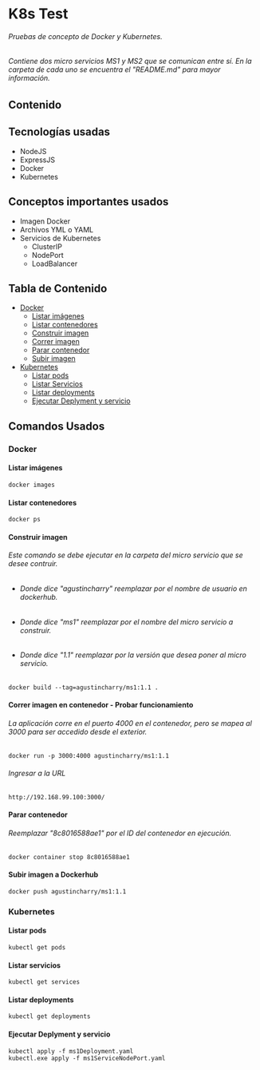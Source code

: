 # K8s Test
###### Pruebas de concepto de Docker y Kubernetes.
###### Contiene dos micro servicios MS1 y MS2 que se comunican entre sí. En la carpeta de cada uno se encuentra el "README.md" para mayor información.
## Contenido

## Tecnologías usadas
* NodeJS
* ExpressJS
* Docker
* Kubernetes

## Conceptos importantes usados
* Imagen Docker
* Archivos YML o YAML
* Servicios de Kubernetes
	* ClusterIP
	* NodePort
	* LoadBalancer

## Tabla de Contenido
* [Docker](#docker)
	* [Listar imágenes](#dockerImages)
	* [Listar contenedores](#dockerPs)
	* [Construir imagen](#dockerBuild)
	* [Correr imagen](#dockerRun)
	* [Parar contenedor](#dockerStop)
	* [Subir imagen](#dockerPush)
* [Kubernetes](#kubernetes)
	* [Listar pods](#k8sgetPods)
	* [Listar Servicios](#k8sgetServices)
	* [Listar deployments](#k8sgetDeploy)
	* [Ejecutar Deplyment y servicio](#k8sapply)


## Comandos Usados

<a name="docker"/>

### Docker

<a name="dockerImages"/>

#### Listar imágenes
```
docker images
```

<a name="dockerPs"/>

#### Listar contenedores
```
docker ps
```

<a name="dockerBuild"/>

#### Construir imagen
###### Este comando se debe ejecutar en la carpeta del micro servicio que se desee contruir.
* ###### Donde dice "agustincharry" reemplazar por el nombre de usuario en dockerhub.
* ###### Donde dice "ms1" reemplazar por el nombre del micro servicio a construir.
* ###### Donde dice "1.1" reemplazar por la versión que desea poner al micro servicio.

```
docker build --tag=agustincharry/ms1:1.1 .
```
<a name="dockerRun"/>

#### Correr imagen en contenedor - Probar funcionamiento
###### La aplicación corre en el puerto 4000 en el contenedor, pero se mapea al 3000 para ser accedido desde el exterior.
```
docker run -p 3000:4000 agustincharry/ms1:1.1
```
###### Ingresar a la URL
```
http://192.168.99.100:3000/
```
<a name="dockerStop"/>

#### Parar contenedor
###### Reemplazar "8c8016588ae1" por el ID del contenedor en ejecución.
```
docker container stop 8c8016588ae1
```
<a name="dockerPush"/>

#### Subir imagen a Dockerhub
```
docker push agustincharry/ms1:1.1
```



<a name="kubernetes"/>

### Kubernetes

<a name="k8sgetPods"/>

#### Listar pods
```
kubectl get pods
```

<a name="k8sgetServices"/>

#### Listar servicios
```
kubectl get services
```

<a name="k8sgetDeploy"/>

#### Listar deployments
```
kubectl get deployments
```

<a name="k8sapply"/>

#### Ejecutar Deplyment y servicio
```
kubectl apply -f ms1Deployment.yaml
kubectl.exe apply -f ms1ServiceNodePort.yaml
```